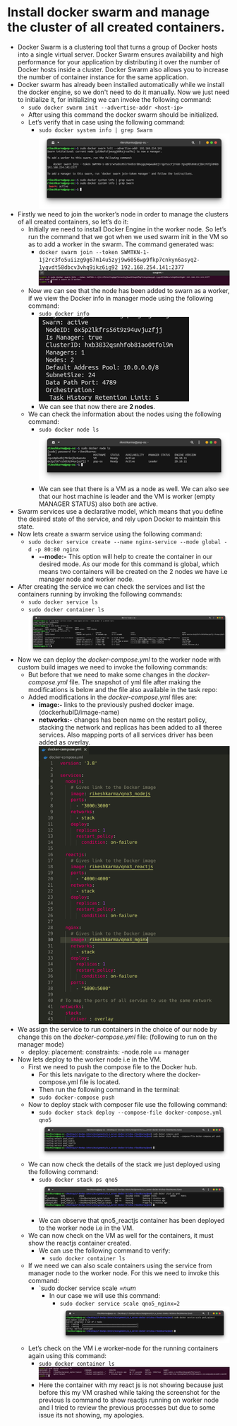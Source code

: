 # Install docker swarm and manage the cluster of all created containers.

- Docker Swarm is a clustering tool that turns a group of Docker hosts into a single virtual server. Docker Swarm ensures availability and high performance for your application by distributing it over the number of Docker hosts inside a cluster. Docker Swarm also allows you to increase the number of container instance for
the same application.
- Docker swarm has already been installed automatically while we install the docker engine, so we don't need to do it manually. Now we just need to initialize it, for initializing we can invoke the following command:
  - `sudo docker swarm init --advertise-addr <host-ip>`
  - After using this command the docker swarm should be initialized.
  - Let’s verify that in case using the following command:
    - `sudo docker system info | grep Swarm`<br/>
  ![initialize and verify docker swarm](https://github.com/LF-DevOps-Intern/4_4_server-docker-krishna-rikeshkarma/blob/main/Qno5/snapshots/initialize%20and%20verify%20docker%20swarm.png)
- Firstly we need to join the worker’s node in order to manage the clusters of all created containers, so let’s do it:
  - Initially we need to install Docker Engine in the worker node. So let’s run the command that we got when we used swarm init in the VM so as to add a worker in the swarm. The command generated was:
    - `docker swarm join --token SWMTKN-1-1j2rc3fo5uiizg9g67m14u5zyj9w6056wp9fkp7cnkyn6asyq2-1yqvdt58dbcv3vhq9ikz6ig92 192.168.254.141:2377`<br/>
  ![node added as worker](https://github.com/LF-DevOps-Intern/4_4_server-docker-krishna-rikeshkarma/blob/main/Qno5/snapshots/node%20added%20as%20worker.png)
  - Now we can see that the node has been added to swarn as a worker, if we view the Docker info in manager mode using the following command:
    - `sudo docker info`<br/>
  ![docker swarm info](https://github.com/LF-DevOps-Intern/4_4_server-docker-krishna-rikeshkarma/blob/main/Qno5/snapshots/docker%20swarm%20info.png)
    - We can see that now there are **2 nodes**.
  - We can check the information about the nodes using the following command:
    - `sudo docker node ls`<br/>
  ![node info](https://github.com/LF-DevOps-Intern/4_4_server-docker-krishna-rikeshkarma/blob/main/Qno5/snapshots/node%20info.png)
    - We can see that there is a VM as a node as well. We can also see that our host machine is leader and the VM is worker (empty MANAGER STATUS) also both are active.
- Swarm services use a declarative model, which means that you define the desired state of the service, and rely upon Docker to maintain this state.
- Now lets create a swarm service using the following command:
  - `sudo docker service create --name nginx-service --mode global -d -p 80:80 nginx`
    - **--mode:-** This option will help to create the container in our desired mode. As our mode for this command is global, which means two containers will be created on the 2 nodes we have i.e manager node and worker node.
- After creating the service we can check the services and list the containers running by invoking the following commands:
  - `sudo docker service ls`
  - `sudo docker container ls`<br/>
  ![create swarm service and check](https://github.com/LF-DevOps-Intern/4_4_server-docker-krishna-rikeshkarma/blob/main/Qno5/snapshots/create%20swarm%20service%20and%20check.png)
- Now we can deploy the _docker-compose.yml_ to the worker node with custom build images we need to invoke the following commands:
  - But before that we need to make some changes in the _docker-compose.yml_ file. The snapshot of yml file after making the modifications is below and the file also available in the task repo:
  - Added modifications in the _docker-compose.yml_ files are:
    - **image:-** links to the previously pushed docker image. (dockerhubID/image-name)
    - **networks:-** changes has been name on the restart policy, stacking the network and replicas has been added to all theree services. Also mapping ports of all services driver has been added as overlay.<br/>
  ![edited docker-compose yml file](https://github.com/LF-DevOps-Intern/4_4_server-docker-krishna-rikeshkarma/blob/main/Qno5/snapshots/edited%20docker-compose%20yml%20file.png)
- We assign the service to run containers in the choice of our node by change this on the _docker-compose.yml_ file: (following to run on the manager mode)
  - deploy:
      placement:
        constraints:
          -node.role == manager
- Now lets deploy to the worker node i.e in the VM.
  - First we need to push the compose file to the Docker hub.
    - For this lets navigate to the directory where the docker-compose.yml file is located.
    - Then run the following command in the terminal:
    - `sudo docker-compose push`
  - Now to deploy stack with composer file use the following command:
    - `sudo docker stack deploy --compose-file docker-compose.yml qno5`<br/>
  ![deploy stack with composer file](https://github.com/LF-DevOps-Intern/4_4_server-docker-krishna-rikeshkarma/blob/main/Qno5/snapshots/deploy%20stact%20with%20composer%20file.png)
  - We can now check the details of the stack we just deployed using the following command:
    - `sudo docker stack ps qno5`<br/>
  ![view stack details](https://github.com/LF-DevOps-Intern/4_4_server-docker-krishna-rikeshkarma/blob/main/Qno5/snapshots/view%20stack%20details.png)
    - We can observe that qno5_reactjs container has been deployed to the worker node i.e in the VM.
  - We can now check on the VM as well for the containers, it must show the reactjs container created.
    - We can use the following command to verify:
      - `sudo docker container ls`
  - If we need we can also scale containers using the service from manager node to the worker node. For this we need to invoke this command:
    - `sudo docker service scale _<network-name>=num_
      - In our case we will use this command:
        - `sudo docker service scale qno5_nginx=2`<br/>
  ![scaling container](https://github.com/LF-DevOps-Intern/4_4_server-docker-krishna-rikeshkarma/blob/main/Qno5/snapshots/scaling%20container.png)
  - Let’s check on the VM i.e worker-node for the running containers again using this command:
    - `sudo docker container ls`<br/>
  ![checking worker node for running container](https://github.com/LF-DevOps-Intern/4_4_server-docker-krishna-rikeshkarma/blob/main/Qno5/snapshots/checking%20worker%20node%20for%20running%20container.png)
    - Here the container with my react js is not showing because just before this my VM crashed while taking the screenshot for the previous ls command to show reactjs running on worker node and I tried to review the previous processes but due to some issue its not showing, my apologies.
